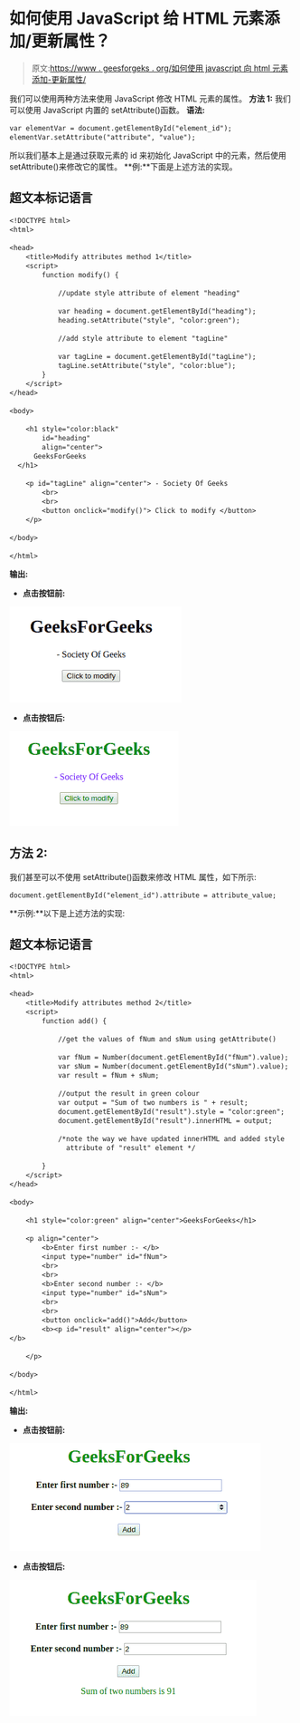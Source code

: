 # 如何使用 JavaScript 给 HTML 元素添加/更新属性？

> 原文:[https://www . geesforgeks . org/如何使用 javascript 向 html 元素添加-更新属性/](https://www.geeksforgeeks.org/how-to-add-update-an-attribute-to-an-html-element-using-javascript/)

我们可以使用两种方法来使用 JavaScript 修改 HTML 元素的属性。
**方法 1:**
我们可以使用 JavaScript 内置的 setAttribute()函数。
**语法:**

```
var elementVar = document.getElementById("element_id");
elementVar.setAttribute("attribute", "value");
```

所以我们基本上是通过获取元素的 id 来初始化 JavaScript 中的元素，然后使用 setAttribute()来修改它的属性。
**例:**下面是上述方法的实现。

## 超文本标记语言

```
<!DOCTYPE html>
<html>

<head>
    <title>Modify attributes method 1</title>
    <script>
        function modify() {

            //update style attribute of element "heading"

            var heading = document.getElementById("heading");
            heading.setAttribute("style", "color:green");

            //add style attribute to element "tagLine"

            var tagLine = document.getElementById("tagLine");
            tagLine.setAttribute("style", "color:blue");
        }
    </script>
</head>

<body>

    <h1 style="color:black"
        id="heading"
        align="center">
      GeeksForGeeks
  </h1>

    <p id="tagLine" align="center"> - Society Of Geeks
        <br>
        <br>
        <button onclick="modify()"> Click to modify </button>
    </p>

</body>

</html>
```

**输出:**

*   **点击按钮前:**

![](img/00a99dbdc31e1fdb31380cca8a91ca30.png)

*   **点击按钮后:**

![](img/86c66ddf85d04262985c4df98683b7ef.png)

## 方法 2:

我们甚至可以不使用 setAttribute()函数来修改 HTML 属性，如下所示:

```
document.getElementById("element_id").attribute = attribute_value;
```

**示例:**以下是上述方法的实现:

## 超文本标记语言

```
<!DOCTYPE html>
<html>

<head>
    <title>Modify attributes method 2</title>
    <script>
        function add() {

            //get the values of fNum and sNum using getAttribute()

            var fNum = Number(document.getElementById("fNum").value);
            var sNum = Number(document.getElementById("sNum").value);
            var result = fNum + sNum;

            //output the result in green colour
            var output = "Sum of two numbers is " + result;
            document.getElementById("result").style = "color:green";
            document.getElementById("result").innerHTML = output;

            /*note the way we have updated innerHTML and added style
              attribute of "result" element */

        }
    </script>
</head>

<body>

    <h1 style="color:green" align="center">GeeksForGeeks</h1>

    <p align="center">
        <b>Enter first number :- </b>
        <input type="number" id="fNum">
        <br>
        <br>
        <b>Enter second number :- </b>
        <input type="number" id="sNum">
        <br>
        <br>
        <button onclick="add()">Add</button>
        <b><p id="result" align="center"></p>
</b>

    </p>

</body>

</html>
```

**输出:**

*   **点击按钮前:**

![](img/3bbac0ef44b47eee35f27552bae71ba0.png)

*   **点击按钮后:**

![](img/415c1ea80fac907c6d260a09269969a8.png)